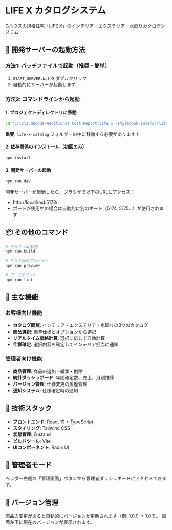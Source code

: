 # LIFE X カタログシステム

Gハウスの規格住宅「LIFE X」のインテリア・エクステリア・水廻りカタログシステム

## 🚀 開発サーバーの起動方法

### 方法1: バッチファイルで起動（推奨・簡単）
1. `START_SERVER.bat` をダブルクリック
2. 自動的にサーバーが起動します

### 方法2: コマンドラインから起動

#### 1. プロジェクトディレクトリに移動
```bash
cd "C:\claudecode\Additional Cost Report\life x -stylebook-interor\life-x-catalog"
```
**重要**: `life-x-catalog` フォルダーの中に移動する必要があります！

#### 2. 依存関係のインストール（初回のみ）
```bash
npm install
```

#### 3. 開発サーバーの起動
```bash
npm run dev
```

開発サーバーが起動したら、ブラウザで以下のURLにアクセス：
- http://localhost:5173/
- ポートが使用中の場合は自動的に別のポート（5174, 5175...）が使用されます

## 📦 その他のコマンド

```bash
# ビルド（本番用）
npm run build

# ビルド後のプレビュー
npm run preview

# コードのリント
npm run lint
```

## 🌟 主な機能

### お客様向け機能
- **カタログ閲覧**: インテリア・エクステリア・水廻りの3つのカタログ
- **商品選択**: 標準仕様とオプションから選択
- **リアルタイム価格計算**: 選択に応じて自動計算
- **仕様確定**: 選択内容を確定してインテリア担当に通知

### 管理者向け機能
- **商品管理**: 商品の追加・編集・削除
- **統計ダッシュボード**: 年間確定数、売上、月別推移
- **バージョン管理**: 仕様変更の履歴管理
- **通知システム**: 仕様確定時の通知

## 🔧 技術スタック

- **フロントエンド**: React 19 + TypeScript
- **スタイリング**: Tailwind CSS
- **状態管理**: Zustand
- **ビルドツール**: Vite
- **UIコンポーネント**: Radix UI

## 👤 管理者モード

ヘッダー右側の「管理画面」ボタンから管理者ダッシュボードにアクセスできます。

## 🔄 バージョン管理

商品の変更があると自動的にバージョンが更新されます（例: 1.0.0 → 1.0.1）。
画面左下に現在のバージョンが表示されます。
